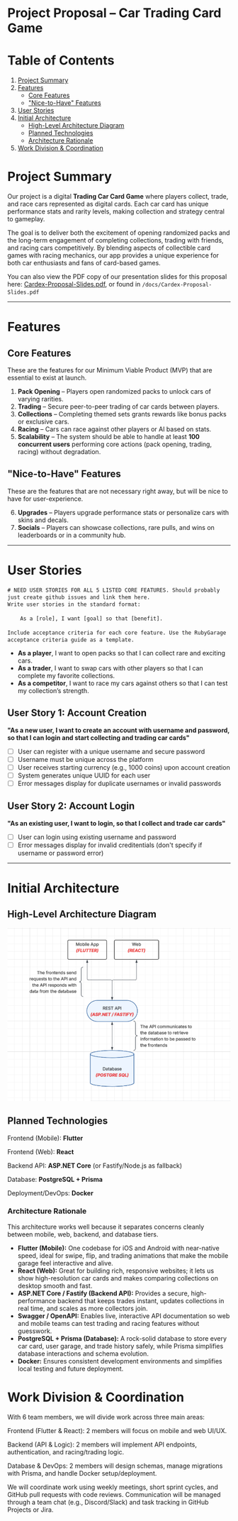 # Project Proposal – Car Trading Card Game

# Table of Contents

1. [Project Summary](#project-summary)
2. [Features](#features)
   - [Core Features](#core-features)
   - ["Nice-to-Have" Features](#nice-to-have-features)
3. [User Stories](#user-stories)
4. [Initial Architecture](#initial-architecture)
   - [High-Level Architecture Diagram](#high-level-architecture-diagram)
   - [Planned Technologies](#planned-technologies)
   - [Architecture Rationale](#architecture-rationale)
5. [Work Division & Coordination](#work-division--coordination)

# Project Summary
Our project is a digital **Trading Car Card Game** where players collect, trade, and race cars represented as digital cards. Each car card has unique performance stats and rarity levels, making collection and strategy central to gameplay.  

The goal is to deliver both the excitement of opening randomized packs and the long-term engagement of completing collections, trading with friends, and racing cars competitively. By blending aspects of collectible card games with racing mechanics, our app provides a unique experience for both car enthusiasts and fans of card-based games.

You can also view the PDF copy of our presentation slides for this proposal here: [Cardex-Proposal-Slides.pdf](docs/Cardex-Proposal-Slides.pdf), or found in `/docs/Cardex-Proposal-Slides.pdf`

---

# Features

## Core Features

These are the features for our Minimum Viable Product (MVP) that are essential to exist at launch.

1. **Pack Opening** – Players open randomized packs to unlock cars of varying rarities.  
2. **Trading** – Secure peer-to-peer trading of car cards between players.  
3. **Collections** – Completing themed sets grants rewards like bonus packs or exclusive cars.  
4. **Racing** – Cars can race against other players or AI based on stats.  
5. **Scalability** – The system should be able to handle at least **100 concurrent users** performing core actions (pack opening, trading, racing) without degradation.

## "Nice-to-Have" Features

These are the features that are not necessary right away, but will be nice to have for user-experience.

6. **Upgrades** – Players upgrade performance stats or personalize cars with skins and decals.  
7. **Socials** – Players can showcase collections, rare pulls, and wins on leaderboards or in a community hub.

---

# User Stories

    # NEED USER STORIES FOR ALL 5 LISTED CORE FEATURES. Should probably just create github issues and link them here.
    Write user stories in the standard format:

        As a [role], I want [goal] so that [benefit].

    Include acceptance criteria for each core feature. Use the RubyGarage acceptance criteria guide as a template.


- **As a player**, I want to open packs so that I can collect rare and exciting cars.  
- **As a trader**, I want to swap cars with other players so that I can complete my favorite collections.  
- **As a competitor**, I want to race my cars against others so that I can test my collection’s strength.  

## User Story 1: Account Creation

**"As a new user, I want to create an account with username and password, so that I can login and start collecting and trading car cards"**

- [ ] User can register with a unique username and secure password
- [ ] Username must be unique across the platform
- [ ] User receives starting currency (e.g., 1000 coins) upon account creation
- [ ] System generates unique UUID for each user
- [ ] Error messages display for duplicate usernames or invalid passwords

## User Story 2: Account Login

**"As an existing user, I want to login, so that I collect and trade car cards"**

- [ ] User can login using existing username and password
- [ ] Error messages display for invalid creditentials (don't specify if username or password error)

---

# Initial Architecture

## High-Level Architecture Diagram
![High Level Architecture Diagram](docs/High-Level-Architecture-Diagram.png "High Level Architecture Diagram")

## Planned Technologies

Frontend (Mobile): **Flutter**

Frontend (Web): **React**

Backend API: **ASP.NET Core** (or Fastify/Node.js as fallback)

Database: **PostgreSQL + Prisma**

Deployment/DevOps: **Docker**

### Architecture Rationale

This architecture works well because it separates concerns cleanly between mobile, web, backend, and database tiers.  

- **Flutter (Mobile):** One codebase for iOS and Android with near-native speed, ideal for swipe, flip, and trading animations that make the mobile garage feel interactive and alive.  
- **React (Web):** Great for building rich, responsive websites; it lets us show high-resolution car cards and makes comparing collections on desktop smooth and fast.  
- **ASP.NET Core / Fastify (Backend API):** Provides a secure, high-performance backend that keeps trades instant, updates collections in real time, and scales as more collectors join.  
- **Swagger / OpenAPI:** Enables live, interactive API documentation so web and mobile teams can test trading and racing features without guesswork.  
- **PostgreSQL + Prisma (Database):** A rock-solid database to store every car card, user garage, and trade history safely, while Prisma simplifies database interactions and schema evolution.  
- **Docker:** Ensures consistent development environments and simplifies local testing and future deployment.  

# Work Division & Coordination
    
With 6 team members, we will divide work across three main areas:

Frontend (Flutter & React): 2 members will focus on mobile and web UI/UX.

Backend (API & Logic): 2 members will implement API endpoints, authentication, and racing/trading logic.

Database & DevOps: 2 members will design schemas, manage migrations with Prisma, and handle Docker setup/deployment.

We will coordinate work using weekly meetings, short sprint cycles, and GitHub pull requests with code reviews. Communication will be managed through a team chat (e.g., Discord/Slack) and task tracking in GitHub Projects or Jira.